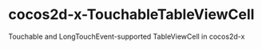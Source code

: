 cocos2d-x-TouchableTableViewCell
================================

Touchable and LongTouchEvent-supported TableViewCell in cocos2d-x
